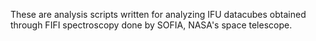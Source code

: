 These are analysis scripts written for analyzing IFU datacubes obtained through FIFI spectroscopy done by SOFIA, NASA's space telescope.
